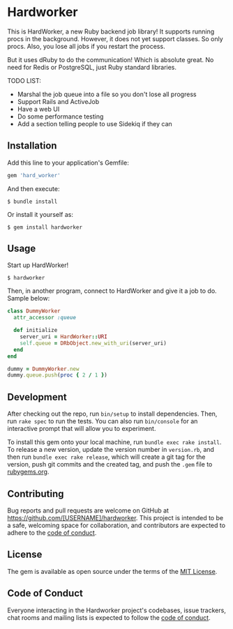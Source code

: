 # Hardworker

This is HardWorker, a new Ruby backend job library! It supports running procs in the background. 
However, it does not yet support classes. So only procs. Also, you lose all jobs if you restart the process. 

But it uses dRuby to do the communication! Which is absolute great. No need for Redis or PostgreSQL, just Ruby standard libraries. 

TODO LIST: 
- Marshal the job queue into a file so you don't lose all progress
- Support Rails and ActiveJob
- Have a web UI
- Do some performance testing
- Add a section telling people to use Sidekiq if they can

## Installation

Add this line to your application's Gemfile:

```ruby
gem 'hard_worker'
```

And then execute:

    $ bundle install

Or install it yourself as:

    $ gem install hardworker

## Usage

Start up HardWorker! 

    $ hardworker

Then, in another program, connect to HardWorker and give it a job to do. 
Sample below:

```ruby
class DummyWorker
  attr_accessor :queue

  def initialize
    server_uri = HardWorker::URI
    self.queue = DRbObject.new_with_uri(server_uri)
  end
end

dummy = DummyWorker.new
dummy.queue.push(proc { 2 / 1 })
```


## Development

After checking out the repo, run `bin/setup` to install dependencies. Then, run `rake spec` to run the tests. You can also run `bin/console` for an interactive prompt that will allow you to experiment.

To install this gem onto your local machine, run `bundle exec rake install`. To release a new version, update the version number in `version.rb`, and then run `bundle exec rake release`, which will create a git tag for the version, push git commits and the created tag, and push the `.gem` file to [rubygems.org](https://rubygems.org).

## Contributing

Bug reports and pull requests are welcome on GitHub at https://github.com/[USERNAME]/hardworker. This project is intended to be a safe, welcoming space for collaboration, and contributors are expected to adhere to the [code of conduct](https://github.com/[USERNAME]/hardworker/blob/master/CODE_OF_CONDUCT.md).

## License

The gem is available as open source under the terms of the [MIT License](https://opensource.org/licenses/MIT).

## Code of Conduct

Everyone interacting in the Hardworker project's codebases, issue trackers, chat rooms and mailing lists is expected to follow the [code of conduct](https://github.com/[USERNAME]/hardworker/blob/master/CODE_OF_CONDUCT.md).
